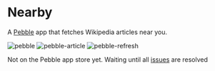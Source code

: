 # Nearby

A [Pebble](https://getpebble.com/#/xfl3ZU:y7yM) app that fetches Wikipedia articles near you.

![pebble](http://prtksxna.com/wp-content/uploads/2015/03/pebble.gif)
![pebble-article](http://prtksxna.com/wp-content/uploads/2015/03/pebble-article.gif)
![pebble-refresh](http://prtksxna.com/wp-content/uploads/2015/03/pebble-refresh.gif)

Not on the Pebble app store yet. Waiting until all [issues](https://github.com/prtksxna/pebble-nearby/issues) are resolved
